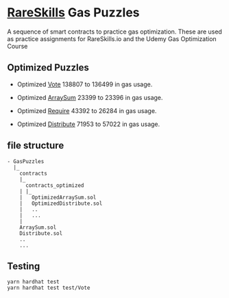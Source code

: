 # [RareSkills](https://rareskills.io) Gas Puzzles

A sequence of smart contracts to practice gas optimization. These are used as practice assignments for RareSkills.io and the Udemy Gas Optimization Course

## Optimized Puzzles

-   Optimized [Vote](https://github.com/yeahokyok/gas-puzzles/blob/main/contracts/contracts_optimized/OptimizedVote.sol) 138807 to 136499 in gas usage.

-   Optimized [ArraySum](https://github.com/yeahokyok/gas-puzzles/blob/main/contracts/contracts_optimized/OptimizedArraySum.sol) 23399 to 23396 in gas usage.

-   Optimized [Require](https://github.com/yeahokyok/gas-puzzles/blob/main/contracts/contracts_optimized/OptimizedRequire.sol) 43392 to 26284 in gas usage.

-   Optimized [Distribute](https://github.com/yeahokyok/gas-puzzles/blob/main/contracts/contracts_optimized/OptimizedDistribute.sol) 71953 to 57022 in gas usage.

## file structure

```
- GasPuzzles
  |_
    contracts
    |_
      contracts_optimized
    | |_
    |   OptimizedArraySum.sol
    |   OptimizedDistribute.sol
    |   ..
    |   ...
    |
    ArraySum.sol
    Distribute.sol
    ..
    ...
```

## Testing

```
yarn hardhat test
yarn hardhat test test/Vote
```
